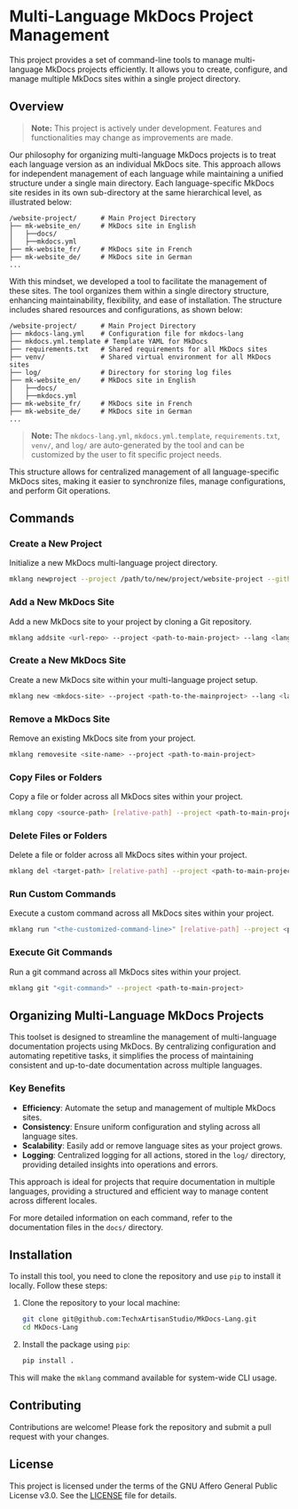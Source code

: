 # Multi-Language MkDocs Project Management

This project provides a set of command-line tools to manage multi-language MkDocs projects efficiently. It allows you to create, configure, and manage multiple MkDocs sites within a single project directory.

## Overview

> **Note:** This project is actively under development. Features and functionalities may change as improvements are made.

Our philosophy for organizing multi-language MkDocs projects is to treat each language version as an individual MkDocs site. This approach allows for independent management of each language while maintaining a unified structure under a single main directory. Each language-specific MkDocs site resides in its own sub-directory at the same hierarchical level, as illustrated below:

```
/website-project/      # Main Project Directory
├── mk-website_en/     # MkDocs site in English
│   ├──docs/
│   ├──mkdocs.yml
├── mk-website_fr/     # MkDocs site in French
├── mk-website_de/     # MkDocs site in German
...
```

With this mindset, we developed a tool to facilitate the management of these sites. The tool organizes them within a single directory structure, enhancing maintainability, flexibility, and ease of installation. The structure includes shared resources and configurations, as shown below:

```
/website-project/      # Main Project Directory
├── mkdocs-lang.yml    # Configuration file for mkdocs-lang
├── mkdocs.yml.template # Template YAML for MkDocs
├── requirements.txt   # Shared requirements for all MkDocs sites
├── venv/              # Shared virtual environment for all MkDocs sites
├── log/               # Directory for storing log files
├── mk-website_en/     # MkDocs site in English
│   ├──docs/
│   ├──mkdocs.yml
├── mk-website_fr/     # MkDocs site in French
├── mk-website_de/     # MkDocs site in German
...
```

> **Note:** The `mkdocs-lang.yml`, `mkdocs.yml.template`, `requirements.txt`, `venv/`, and `log/` are auto-generated by the tool and can be customized by the user to fit specific project needs.

This structure allows for centralized management of all language-specific MkDocs sites, making it easier to synchronize files, manage configurations, and perform Git operations.

## Commands

### Create a New Project

Initialize a new MkDocs multi-language project directory.

```bash
mklang newproject --project /path/to/new/project/website-project --github <github-account>
```

### Add a New MkDocs Site

Add a new MkDocs site to your project by cloning a Git repository.

```bash
mklang addsite <url-repo> --project <path-to-main-project> --lang <language-code>
```

### Create a New MkDocs Site

Create a new MkDocs site within your multi-language project setup.

```bash
mklang new <mkdocs-site> --project <path-to-the-mainproject> --lang <language-code>
```

### Remove a MkDocs Site

Remove an existing MkDocs site from your project.

```bash
mklang removesite <site-name> --project <path-to-main-project>
```

### Copy Files or Folders

Copy a file or folder across all MkDocs sites within your project.

```bash
mklang copy <source-path> [relative-path] --project <path-to-main-project>
```

### Delete Files or Folders

Delete a file or folder across all MkDocs sites within your project.

```bash
mklang del <target-path> [relative-path] --project <path-to-main-project>
```

### Run Custom Commands

Execute a custom command across all MkDocs sites within your project.

```bash
mklang run "<the-customized-command-line>" [relative-path] --project <path-to-main-project>
```

### Execute Git Commands

Run a git command across all MkDocs sites within your project.

```bash
mklang git "<git-command>" --project <path-to-main-project>
```

## Organizing Multi-Language MkDocs Projects

This toolset is designed to streamline the management of multi-language documentation projects using MkDocs. By centralizing configuration and automating repetitive tasks, it simplifies the process of maintaining consistent and up-to-date documentation across multiple languages.

### Key Benefits

- **Efficiency**: Automate the setup and management of multiple MkDocs sites.
- **Consistency**: Ensure uniform configuration and styling across all language sites.
- **Scalability**: Easily add or remove language sites as your project grows.
- **Logging**: Centralized logging for all actions, stored in the `log/` directory, providing detailed insights into operations and errors.

This approach is ideal for projects that require documentation in multiple languages, providing a structured and efficient way to manage content across different locales.

For more detailed information on each command, refer to the documentation files in the `docs/` directory.

## Installation

To install this tool, you need to clone the repository and use `pip` to install it locally. Follow these steps:

1. Clone the repository to your local machine:
   ```bash
   git clone git@github.com:TechxArtisanStudio/MkDocs-Lang.git
   cd MkDocs-Lang
   ```

2. Install the package using `pip`:
   ```bash
   pip install .
   ```

This will make the `mklang` command available for system-wide CLI usage.

## Contributing

Contributions are welcome! Please fork the repository and submit a pull request with your changes.

## License

This project is licensed under the terms of the GNU Affero General Public License v3.0. See the [LICENSE](LICENSE) file for details. 